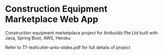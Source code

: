 # Construction Equipment Marketplace Web App
Construction equipment marketplace project for Antbuildz Pte Ltd built with Java, Spring Boot, AWS, Heroku

Refer to T7-leafcutter-ants-slides.pdf for full details of project
